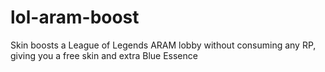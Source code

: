 # lol-aram-boost
Skin boosts a League of Legends ARAM lobby without consuming any RP, giving you a free skin and extra Blue Essence
